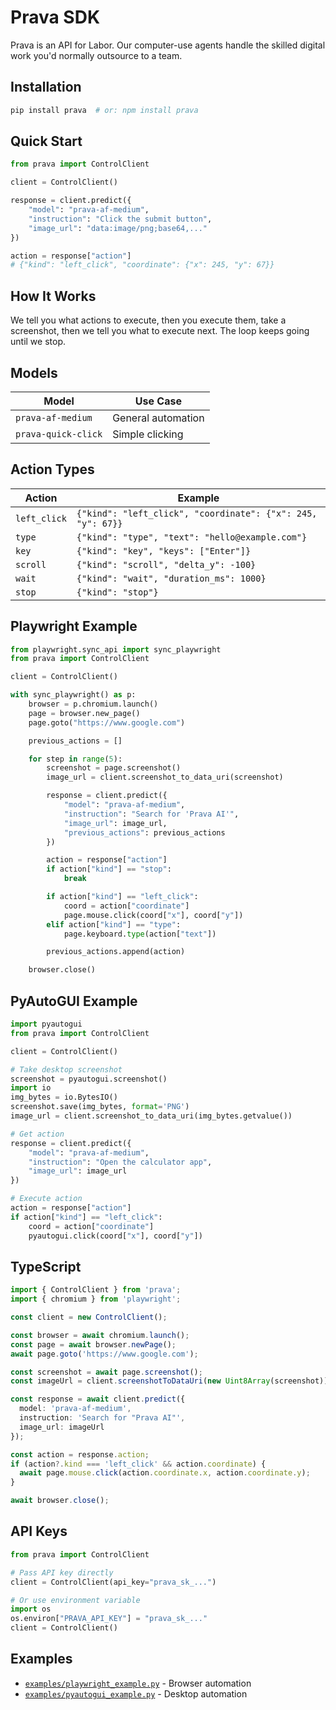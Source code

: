 # Prava SDK

Prava is an API for Labor. Our computer-use agents handle the skilled digital work you'd normally outsource to a team.

## Installation

```bash
pip install prava  # or: npm install prava
```

## Quick Start

```python
from prava import ControlClient

client = ControlClient()

response = client.predict({
    "model": "prava-af-medium",
    "instruction": "Click the submit button",
    "image_url": "data:image/png;base64,..."
})

action = response["action"]
# {"kind": "left_click", "coordinate": {"x": 245, "y": 67}}
```

## How It Works

We tell you what actions to execute, then you execute them, take a screenshot, then we tell you what to execute next. The loop keeps going until we stop.

## Models

| Model | Use Case |
|-------|----------|
| `prava-af-medium` | General automation |
| `prava-quick-click` | Simple clicking |

## Action Types

| Action | Example |
|--------|---------|
| `left_click` | `{"kind": "left_click", "coordinate": {"x": 245, "y": 67}}` |
| `type` | `{"kind": "type", "text": "hello@example.com"}` |
| `key` | `{"kind": "key", "keys": ["Enter"]}` |
| `scroll` | `{"kind": "scroll", "delta_y": -100}` |
| `wait` | `{"kind": "wait", "duration_ms": 1000}` |
| `stop` | `{"kind": "stop"}` |

## Playwright Example

```python
from playwright.sync_api import sync_playwright
from prava import ControlClient

client = ControlClient()

with sync_playwright() as p:
    browser = p.chromium.launch()
    page = browser.new_page()
    page.goto("https://www.google.com")

    previous_actions = []

    for step in range(5):
        screenshot = page.screenshot()
        image_url = client.screenshot_to_data_uri(screenshot)

        response = client.predict({
            "model": "prava-af-medium",
            "instruction": "Search for 'Prava AI'",
            "image_url": image_url,
            "previous_actions": previous_actions
        })

        action = response["action"]
        if action["kind"] == "stop":
            break

        if action["kind"] == "left_click":
            coord = action["coordinate"]
            page.mouse.click(coord["x"], coord["y"])
        elif action["kind"] == "type":
            page.keyboard.type(action["text"])

        previous_actions.append(action)

    browser.close()
```

## PyAutoGUI Example

```python
import pyautogui
from prava import ControlClient

client = ControlClient()

# Take desktop screenshot
screenshot = pyautogui.screenshot()
import io
img_bytes = io.BytesIO()
screenshot.save(img_bytes, format='PNG')
image_url = client.screenshot_to_data_uri(img_bytes.getvalue())

# Get action
response = client.predict({
    "model": "prava-af-medium",
    "instruction": "Open the calculator app",
    "image_url": image_url
})

# Execute action
action = response["action"]
if action["kind"] == "left_click":
    coord = action["coordinate"]
    pyautogui.click(coord["x"], coord["y"])
```

## TypeScript

```typescript
import { ControlClient } from 'prava';
import { chromium } from 'playwright';

const client = new ControlClient();

const browser = await chromium.launch();
const page = await browser.newPage();
await page.goto('https://www.google.com');

const screenshot = await page.screenshot();
const imageUrl = client.screenshotToDataUri(new Uint8Array(screenshot));

const response = await client.predict({
  model: 'prava-af-medium',
  instruction: 'Search for "Prava AI"',
  image_url: imageUrl
});

const action = response.action;
if (action?.kind === 'left_click' && action.coordinate) {
  await page.mouse.click(action.coordinate.x, action.coordinate.y);
}

await browser.close();
```

## API Keys

```python
from prava import ControlClient

# Pass API key directly
client = ControlClient(api_key="prava_sk_...")

# Or use environment variable
import os
os.environ["PRAVA_API_KEY"] = "prava_sk_..."
client = ControlClient()
```

## Examples

- [`examples/playwright_example.py`](examples/playwright_example.py) - Browser automation
- [`examples/pyautogui_example.py`](examples/pyautogui_example.py) - Desktop automation